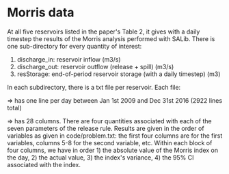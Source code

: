 # Morris data

At all five reservoirs listed in the paper's Table 2, it gives with a daily timestep the results of the Morris analysis performed with SALib. There is one sub-directory for every quantity of interest:

1) discharge_in: reservoir inflow (m3/s)
2) discharge_out: reservoir outflow (release + spill) (m3/s)
3) resStorage: end-of-period reservoir storage (with a daily timestep) (m3)

In each subdirectory, there is a txt file per reservoir. Each file:

=> has one line per day between Jan 1st 2009 and Dec 31st 2016 (2922 lines total)

=> has 28 columns. There are four quantities associated with each of the seven parameters of the release rule. Results are given in the order of variables as given in code/problem.txt: the first four columns are for the first variables, columns 5-8 for the second variable, etc.
Within each block of four columns, we have in order 1) the absolute value of the Morris index on the day, 2) the actual value, 3) the index's variance, 4) the 95% CI associated with the index.
